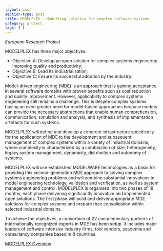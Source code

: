 ```yaml
---
layout: post
section-type: post
title: MODELPLEX – Modelling solution for complex software systems
category: project
tags: [ ]
---
```

_European Research Project_

MODELPLEX has three major objectives:

- Objective A: Develop an open solution for complex systems engineering improving quality and productivity;
- Objective B: Lead its industrialisation;
- Objective C: Ensure its successful adoption by the industry.

Model-driven engineering (MDE) is an approach that is gaining acceptance in several software domains with proven benefits such as cost reduction and quality improvement. However, applicability to complex systems engineering still remains a challenge. This is despite complex systems having an even greater need for model-based approaches because models can provide the necessary abstractions that enable human comprehension, communication, simulation and analysis, and synthesis of implementation artefacts for such systems.

MODELPLEX will define and develop a coherent infrastructure specifically for the application of MDE to the development and subsequent management of complex systems within a variety of industrial domains, where complexity is characterized by a combination of size, heterogeneity, legacy system management, dynamicity, distribution and autonomy of systems.

MODELPLEX will use established MODELWARE technologies as a basis for providing this second-generation MDE approach to solving complex systems engineering problems and will combine substantial innovations in model engineering technology, validation and verification, as well as system management and control. MODELPLEX is organised into two phases of 18 months, each phase delivering significantly innovative and implemented open solutions. The first phase will build and deliver appropriate MDE solutions for complex systems and prepare their consolidation within selected industrial domains.

To achieve the objectives, a consortium of 22 complementary partners of internationally recognized experts in MDE has been setup. It includes major leaders of software intensive industry firms, tool vendors, academia and consultancy companies based in 8 countries.

<a href="http://cordis.europa.eu/project/rcn/79760_en.html">MODELPLEX Overview</a>
